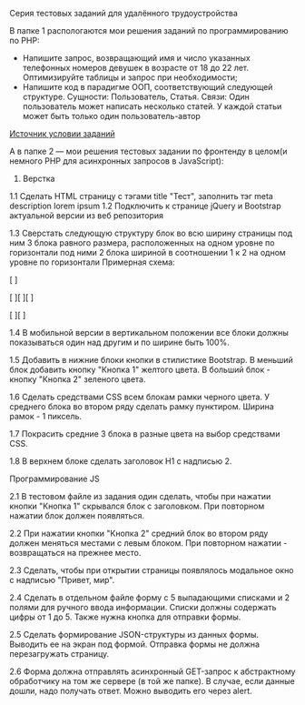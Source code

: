 Серия тестовых заданий для удалённого трудоустройства

В папке 1 распологаются мои решения заданий по программированию по PHP:

-   Напишите запрос, возвращающий имя и число указанных телефонных номеров девушек в возрасте от 18 до 22 лет. Оптимизируйте таблицы и запрос при необходимости;
-   Напишите код в парадигме ООП, соответствующий следующей структуре. Сущности: Пользователь, Статья. Связи: Один пользователь может написать несколько статей. У каждой статьи может быть только один пользователь-автор

[Источник условии заданий](https://github.com/valentinefrolov/test201115/blob/master/README.md?fbclid=IwAR3igrL2fEoG8Frji8BVlJg1ILJXPo080KZ4JXZRBL_SXSvFun_icvPoPEY)

А в папке 2 — мои решения тестовых задании по фронтенду в целом(и немного PHP для асинхронных запросов в JavaScript):

1. Верстка

1.1 Сделать HTML страницу с тэгами title "Тест", заполнить тэг meta description lorem ipsum 1.2 Подключить к странице jQuery и Bootstrap актуальной версии из веб репозитория

1.3 Сверстать следующую структуру блок во всю ширину страницы под ним 3 блока равного размера, расположенных на одном уровне по горизонтали под ними 2 блока шириной в соотношении 1 к 2 на одном уровне по горизонтали Примерная схема:

\[ \]

\[ \]\[ \]\[ \]

\[ \]\[ \]

1.4 В мобильной версии в вертикальном положении все блоки должны показываться один над другим и по ширине быть 100%.

1.5 Добавить в нижние блоки кнопки в стилистике Bootstrap. В меньший блок добавить кнопку "Кнопка 1" желтого цвета. В больший блок - кнопку "Кнопка 2" зеленого цвета.

1.6 Сделать средствами CSS всем блокам рамки черного цвета. У среднего блока во втором ряду сделать рамку пунктиром. Ширина рамок - 1 пиксель.

1.7 Покрасить средние 3 блока в разные цвета на выбор средствами CSS.

1.8 В верхнем блоке сделать заголовок H1 с надписью 2.

Программирование JS

2.1 В тестовом файле из задания один сделать, чтобы при нажатии кнопки "Кнопка 1" скрывался блок с заголовком. При повторном нажатии блок должен появляться.

2.2 При нажатии кнопки "Кнопка 2" средний блок во втором ряду должен меняться местами с левым блоком. При повторном нажатии - возвращаться на прежнее место.

2.3 Сделать, чтобы при открытии страницы появлялось модальное окно с надписью "Привет, мир".

2.4 Сделать в отдельном файле форму с 5 выпадающими списками и 2 полями для ручного ввода информации. Списки должны содержать цифры от 1 до 5. Также нужна кнопка для отправки формы.

2.5 Сделать формирование JSON-структуры из данных формы. Выводить ее на экран под формой. Отправка формы не должна перезагружать страницу.

2.6 Форма должна отправлять асинхронный GET-запрос к абстрактному обработчику на том же сервере (в той же папке). В случае, если данные дошли, надо получать ответ. Можно выводить его через alert.

